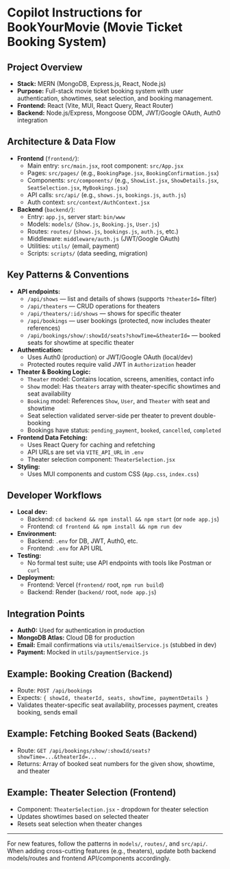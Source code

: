 # Copilot Instructions for BookYourMovie (Movie Ticket Booking System)

## Project Overview
- **Stack:** MERN (MongoDB, Express.js, React, Node.js)
- **Purpose:** Full-stack movie ticket booking system with user authentication, showtimes, seat selection, and booking management.
- **Frontend:** React (Vite, MUI, React Query, React Router)
- **Backend:** Node.js/Express, Mongoose ODM, JWT/Google OAuth, Auth0 integration

## Architecture & Data Flow
- **Frontend** (`frontend/`):
  - Main entry: `src/main.jsx`, root component: `src/App.jsx`
  - Pages: `src/pages/` (e.g., `BookingPage.jsx`, `BookingConfirmation.jsx`)
  - Components: `src/components/` (e.g., `ShowList.jsx`, `ShowDetails.jsx`, `SeatSelection.jsx`, `MyBookings.jsx`)
  - API calls: `src/api/` (e.g., `shows.js`, `bookings.js`, `auth.js`)
  - Auth context: `src/context/AuthContext.jsx`
- **Backend** (`backend/`):
  - Entry: `app.js`, server start: `bin/www`
  - Models: `models/` (`Show.js`, `Booking.js`, `User.js`)
  - Routes: `routes/` (`shows.js`, `bookings.js`, `auth.js`, etc.)
  - Middleware: `middleware/auth.js` (JWT/Google OAuth)
  - Utilities: `utils/` (email, payment)
  - Scripts: `scripts/` (data seeding, migration)

## Key Patterns & Conventions
- **API endpoints:**
  - `/api/shows` — list and details of shows (supports `?theaterId=` filter)
  - `/api/theaters` — CRUD operations for theaters
  - `/api/theaters/:id/shows` — shows for specific theater
  - `/api/bookings` — user bookings (protected, now includes theater references)
  - `/api/bookings/show/:showId/seats?showTime=&theaterId=` — booked seats for showtime at specific theater
- **Authentication:**
  - Uses Auth0 (production) or JWT/Google OAuth (local/dev)
  - Protected routes require valid JWT in `Authorization` header
- **Theater & Booking Logic:**
  - `Theater` model: Contains location, screens, amenities, contact info
  - `Show` model: Has `theaters` array with theater-specific showtimes and seat availability
  - `Booking` model: References `Show`, `User`, and `Theater` with seat and showtime
  - Seat selection validated server-side per theater to prevent double-booking
  - Bookings have status: `pending_payment`, `booked`, `cancelled`, `completed`
- **Frontend Data Fetching:**
  - Uses React Query for caching and refetching
  - API URLs are set via `VITE_API_URL` in `.env`
  - Theater selection component: `TheaterSelection.jsx`
- **Styling:**
  - Uses MUI components and custom CSS (`App.css`, `index.css`)

## Developer Workflows
- **Local dev:**
  - Backend: `cd backend && npm install && npm start` (or `node app.js`)
  - Frontend: `cd frontend && npm install && npm run dev`
- **Environment:**
  - Backend: `.env` for DB, JWT, Auth0, etc.
  - Frontend: `.env` for API URL
- **Testing:**
  - No formal test suite; use API endpoints with tools like Postman or `curl`
- **Deployment:**
  - Frontend: Vercel (`frontend/` root, `npm run build`)
  - Backend: Render (`backend/` root, `node app.js`)

## Integration Points
- **Auth0:** Used for authentication in production
- **MongoDB Atlas:** Cloud DB for production
- **Email:** Email confirmations via `utils/emailService.js` (stubbed in dev)
- **Payment:** Mocked in `utils/paymentService.js`

## Example: Booking Creation (Backend)
- Route: `POST /api/bookings`
- Expects: `{ showId, theaterId, seats, showTime, paymentDetails }`
- Validates theater-specific seat availability, processes payment, creates booking, sends email

## Example: Fetching Booked Seats (Backend)
- Route: `GET /api/bookings/show/:showId/seats?showTime=...&theaterId=...`
- Returns: Array of booked seat numbers for the given show, showtime, and theater

## Example: Theater Selection (Frontend)
- Component: `TheaterSelection.jsx` - dropdown for theater selection
- Updates showtimes based on selected theater
- Resets seat selection when theater changes

---

For new features, follow the patterns in `models/`, `routes/`, and `src/api/`. When adding cross-cutting features (e.g., theaters), update both backend models/routes and frontend API/components accordingly.
